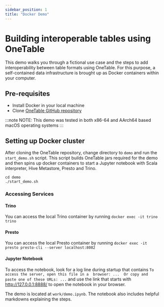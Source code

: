 ```yaml
---
sidebar_position: 1
title: "Docker Demo"
---
```


# Building interoperable tables using OneTable 
This demo walks you through a fictional use case and the steps to add interoperability between table formats using OneTable.
For this purpose, a self-contained data infrastructure is brought up as Docker containers within your computer.


## Pre-requisites
* Install Docker in your local machine
* Clone [OneTable GitHub repository](https://github.com/onetable-io/onetable)

:::note NOTE:
This demo was tested in both x86-64 and AArch64 based macOS operating systems
:::

## Setting up Docker cluster
After cloning the OneTable repository, change directory to `demo` and run the `start_demo.sh` script.
This script builds OneTable jars required for the demo and then spins up docker containers to start a Jupyter notebook
with Scala interpreter, Hive Metastore, Presto and Trino.

```shell md title="shell"
cd demo
./start_demo.sh
```

### Accessing Services
#### Trino
You can access the local Trino container by running `docker exec -it trino trino`

#### Presto
You can access the local Presto container by running `docker exec -it presto presto-cli --server localhost:8082`

#### Jupyter Notebook
To access the notebook, look for a log line during startup that contains `To access the server, open this file in a 
browser: ...  Or copy and paste one of these URLs: ...` and use the link that starts with http://127.0.0.1:8888/
to open the notebook in your browser. 

The demo is located at `work/demo.ipynb`. The notebook also includes helpful markdowns explaining the steps.
